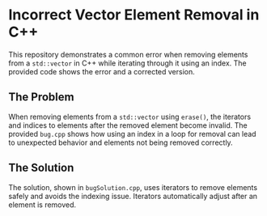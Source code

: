 # Incorrect Vector Element Removal in C++

This repository demonstrates a common error when removing elements from a `std::vector` in C++ while iterating through it using an index.  The provided code shows the error and a corrected version.

## The Problem

When removing elements from a `std::vector` using `erase()`, the iterators and indices to elements after the removed element become invalid.  The provided `bug.cpp` shows how using an index in a loop for removal can lead to unexpected behavior and elements not being removed correctly.

## The Solution

The solution, shown in `bugSolution.cpp`, uses iterators to remove elements safely and avoids the indexing issue. Iterators automatically adjust after an element is removed.